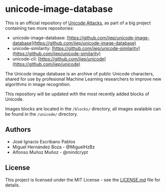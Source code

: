 # unicode-image-database

This is an official repository of [Unicode Attacks](https://github.com/jiep/unicode-image-database), as part of a big project containing two more repositories:

  - unicode-image-database: [https://github.com/jiep/unicode-image-database](https://github.com/jiep/unicode-image-database)
  - unicode-similarity: [https://github.com/jiep/unicode-similarity](https://github.com/jiep/unicode-similarity)
  - unicode-cli: [https://github.com/jiep/unicode](https://github.com/jiep/unicode)

The Unicode image database is an archive of public Unicode characters, shared for use by profesional Machine Learning researchers to improve new algorithms in image recognition.

This repository will be updated with the most recently added blocks of Unicode.

Images blocks are located in the `/blocks/` directory, all images avalaible can be found in the `/unicode/` directory.

## Authors

* José Ignacio Escribano Pablos
* Miguel Hernández Boza - @MiguelHzBz
* Alfonso Muñoz Muñoz - @mindcrypt

## License

This project is licensed under the MIT License - see the [LICENSE.md](LICENSE.md) file for details.
